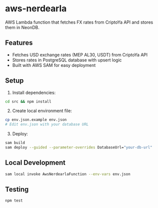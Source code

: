 # aws-nerdearla

AWS Lambda function that fetches FX rates from CriptoYa API and stores them in NeonDB.

## Features
- Fetches USD exchange rates (MEP AL30, USDT) from CriptoYa API
- Stores rates in PostgreSQL database with upsert logic
- Built with AWS SAM for easy deployment

## Setup

1. Install dependencies:
```bash
cd src && npm install
```

2. Create local environment file:
```bash
cp env.json.example env.json
# Edit env.json with your database URL
```

3. Deploy:
```bash
sam build
sam deploy --guided --parameter-overrides DatabaseUrl="your-db-url"
```

## Local Development

```bash
sam local invoke AwsNerdearlaFunction --env-vars env.json
```

## Testing

```bash
npm test
```

